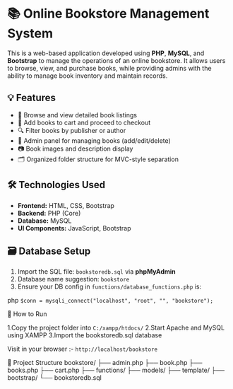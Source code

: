 # 📚 Online Bookstore Management System

This is a web-based application developed using **PHP**, **MySQL**, and **Bootstrap** to manage the operations of an online bookstore. It allows users to browse, view, and purchase books, while providing admins with the ability to manage book inventory and maintain records.

## 💡 Features

- 📖 Browse and view detailed book listings
- 🛒 Add books to cart and proceed to checkout
- 🔍 Filter books by publisher or author
- 🔐 Admin panel for managing books (add/edit/delete)
- 📷 Book images and description display
- 🗂 Organized folder structure for MVC-style separation


## 🛠️ Technologies Used

- **Frontend:** HTML, CSS, Bootstrap
- **Backend:** PHP (Core)
- **Database:** MySQL
- **UI Components:** JavaScript, Bootstrap


## 🗃️ Database Setup

1. Import the SQL file: `bookstoredb.sql` via **phpMyAdmin**
2. Database name suggestion: `bookstore`
3. Ensure your DB config in `functions/database_functions.php` is:

php
`$conn = mysqli_connect("localhost", "root", "", "bookstore");`

🚀 How to Run

1.Copy the project folder into `C:/xampp/htdocs/`
2.Start Apache and MySQL using XAMPP
3.Import the bookstoredb.sql database

Visit in your browser :-
`http://localhost/bookstore`

📁 Project Structure
bookstore/
├── admin.php
├── book.php
├── books.php
├── cart.php
├── functions/
├── models/
├── template/
├── bootstrap/
└── bookstoredb.sql

